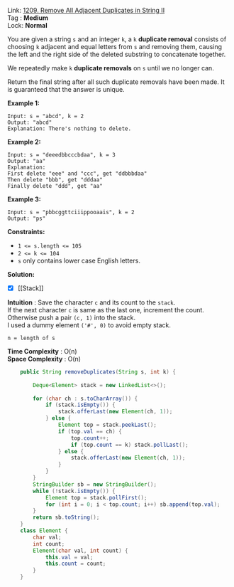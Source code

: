 Link: [1209. Remove All Adjacent Duplicates in String II](https://leetcode.com/problems/remove-all-adjacent-duplicates-in-string-ii/) <br>
Tag : **Medium**<br>
Lock: **Normal**

You are given a string `s` and an integer `k`, a `k` **duplicate removal** consists of choosing `k` adjacent and equal letters from `s` and removing them, causing the left and the right side of the deleted substring to concatenate together.

We repeatedly make `k` **duplicate removals** on `s` until we no longer can.

Return the final string after all such duplicate removals have been made. It is guaranteed that the answer is unique.

**Example 1:**
```
Input: s = "abcd", k = 2
Output: "abcd"
Explanation: There's nothing to delete.
```

**Example 2:**
```
Input: s = "deeedbbcccbdaa", k = 3
Output: "aa"
Explanation: 
First delete "eee" and "ccc", get "ddbbbdaa"
Then delete "bbb", get "dddaa"
Finally delete "ddd", get "aa"
```

**Example 3:**
```
Input: s = "pbbcggttciiippooaais", k = 2
Output: "ps"
```

**Constraints:**
-   `1 <= s.length <= 105`
-   `2 <= k <= 104`
-   `s` only contains lower case English letters.

**Solution:**
- [x] [[Stack]]

**Intuition** :
Save the character `c` and its count to the `stack`.  
If the next character `c` is same as the last one, increment the count.  
Otherwise push a pair `(c, 1)` into the stack.  
I used a dummy element `('#', 0)` to avoid empty stack.

```
n = length of s
```
**Time Complexity** : O(n)<br>
**Space Complexity** : O(n)

```java
    public String removeDuplicates(String s, int k) {
        
        Deque<Element> stack = new LinkedList<>();
        
        for (char ch : s.toCharArray()) {
            if (stack.isEmpty()) {
                stack.offerLast(new Element(ch, 1));
            } else {
                Element top = stack.peekLast();
                if (top.val == ch) {
                    top.count++;
                    if (top.count == k) stack.pollLast();
                } else {
                    stack.offerLast(new Element(ch, 1));
                }
            }
        }
        StringBuilder sb = new StringBuilder();
        while (!stack.isEmpty()) {
            Element top = stack.pollFirst();
            for (int i = 0; i < top.count; i++) sb.append(top.val);
        }
        return sb.toString();
    }
    class Element {
        char val;
        int count;
        Element(char val, int count) {
            this.val = val;
            this.count = count;
        }
    }
```
